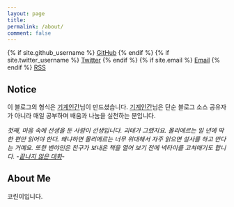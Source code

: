 ```yaml
---
layout: page
title:
permalink: /about/
comment: false
---
```


<div class="contact">
{% if site.github_username %}
        <a href="https://github.com/{{ site.github_username }}">GitHub</a>
{% endif %}
{% if site.twitter_username %}
        <a href="https://twitter.com/{{ site.twitter_username }}">Twitter</a>
{% endif %}
{% if site.email %}
        <a href="mailto:{{ site.email }}">Email</a>
{% endif %}
        <a href="{{ "/feed.xml" | prepend: site.baseurl }}">RSS</a>
</div>

## Notice

이 블로그의 형식은 [기계인간](https://github.com/johngrib/johngrib-jekyll-skeleton)님이 만드셨습니다. [기계인간](https://github.com/johngrib/johngrib-jekyll-skeleton)님은 단순 블로그 소스 공유자가 아니라 매일 공부하며 배움과 나눔을 실천하는 분입니다. 

_첫째, 마음 속에 선생을 둔 사람이 선생입니다. 괴테가 그랬지요. 몰리에르는 일 년에 딱 한 편만 읽어야 한다. 왜냐하면 몰리에르는 너무 위대해서 자주 읽으면 설사를 하고 만다는 거예요. 또한 벤야민은 친구가 보내온 책을 열어 보기 전에 넥타이를 고쳐매기도 합니다. -[끝나지 않은 대화](https://www.aladin.co.kr/m/mproduct.aspx?ItemId=46416012&ptid=23)-_


## About Me
코린이입니다.

